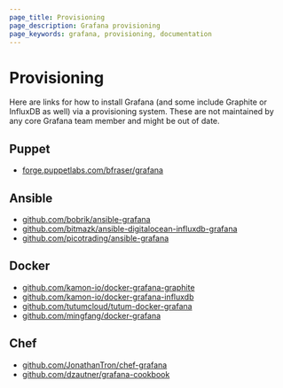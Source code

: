 ```yaml
---
page_title: Provisioning
page_description: Grafana provisioning
page_keywords: grafana, provisioning, documentation
---
```


# Provisioning

Here are links for how to install Grafana (and some include Graphite or
InfluxDB as well) via a provisioning system. These are not maintained by
any core Grafana team member and might be out of date.

## Puppet

* [forge.puppetlabs.com/bfraser/grafana](https://forge.puppetlabs.com/bfraser/grafana)

## Ansible

* [github.com/bobrik/ansible-grafana](https://github.com/bobrik/ansible-grafana)
* [github.com/bitmazk/ansible-digitalocean-influxdb-grafana](https://github.com/bitmazk/ansible-digitalocean-influxdb-grafana)
* [github.com/picotrading/ansible-grafana](https://github.com/picotrading/ansible-grafana)

## Docker

* [github.com/kamon-io/docker-grafana-graphite](https://github.com/kamon-io/docker-grafana-graphite)
* [github.com/kamon-io/docker-grafana-influxdb](https://github.com/kamon-io/docker-grafana-influxdb)
* [github.com/tutumcloud/tutum-docker-grafana](https://github.com/tutumcloud/tutum-docker-grafana)
* [github.com/mingfang/docker-grafana](https://github.com/mingfang/docker-grafana)

## Chef

* [github.com/JonathanTron/chef-grafana](https://github.com/JonathanTron/chef-grafana)
* [github.com/dzautner/grafana-cookbook](https://github.com/dzautner/grafana-cookbook)

